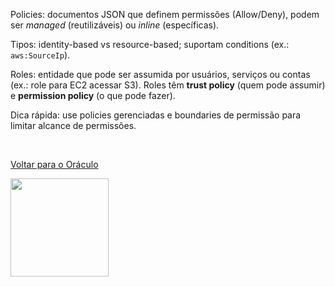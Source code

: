 Policies:
documentos JSON que definem permissões (Allow/Deny), podem ser _managed_ (reutilizáveis) ou _inline_ (específicas). 

Tipos: 
identity-based vs resource-based; suportam conditions (ex.: `aws:SourceIp`).

Roles: 
entidade que pode ser assumida por usuários, serviços ou contas (ex.: role para EC2 acessar S3). Roles têm **trust policy** (quem pode assumir) e **permission policy** (o que pode fazer).  

Dica rápida:
use policies gerenciadas e boundaries de permissão para limitar alcance de permissões.

<br>

[Voltar para o Oráculo](../../Oracle/Oráculo.md)
<p align="left">
  <img src="https://media0.giphy.com/media/v1.Y2lkPTc5MGI3NjExNHl6NXVoZ2hjZnkxYTNndHdjczdzYm5laW1tc3phMTc4ZjNwZXpkciZlcD12MV9pbnRlcm5hbF9naWZfYnlfaWQmY3Q9Zw/MgkBTmxt18lGg/giphy.gif" width="157"/>
</p>
